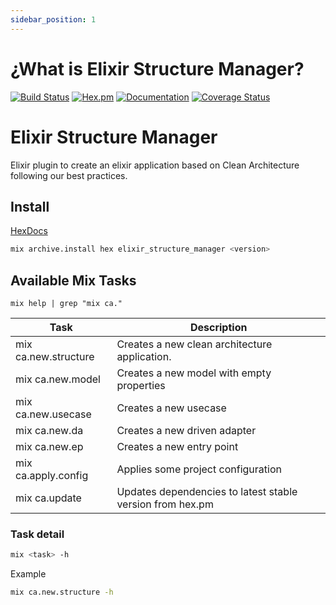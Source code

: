 ```yaml
---
sidebar_position: 1
---
```


# ¿What is Elixir Structure Manager?

[![Build Status](https://github.com/bancolombia/scaffold-clean-architecture-ex/actions/workflows/main.yml/badge.svg)](https://github.com/bancolombia/scaffold-clean-architecture-ex/actions/workflows/main.yml) [![Hex.pm](https://img.shields.io/hexpm/v/elixir_structure_manager.svg)](https://hex.pm/packages/elixir_structure_manager) [![Documentation](https://img.shields.io/badge/documentation-gray)](https://hexdocs.pm/elixir_structure_manager/)
[![Coverage Status](https://coveralls.io/repos/github/bancolombia/scaffold-clean-architecture-ex/badge.svg?branch=main)](https://coveralls.io/bancolombia/scaffold-clean-architecture-ex?branch=main)

# Elixir Structure Manager

Elixir plugin to create an elixir application based on Clean Architecture following our best practices.

## Install

[HexDocs](https://hex.pm/packages/elixir_structure_manager)

```bash
mix archive.install hex elixir_structure_manager <version>
```

## Available Mix Tasks

```shell
mix help | grep "mix ca."
```

| Task                  | Description                                               |
|-----------------------|-----------------------------------------------------------|
| mix ca.new.structure  | Creates a new clean architecture application.             |
| mix ca.new.model      | Creates a new model with empty properties                 |
| mix ca.new.usecase    | Creates a new usecase                                     |
| mix ca.new.da         | Creates a new driven adapter                              |
| mix ca.new.ep         | Creates a new entry point                                 |
| mix ca.apply.config   | Applies some project configuration                        |
| mix ca.update         | Updates dependencies to latest stable version from hex.pm |

### Task detail

```bash
mix <task> -h
```

Example

```bash
mix ca.new.structure -h
```